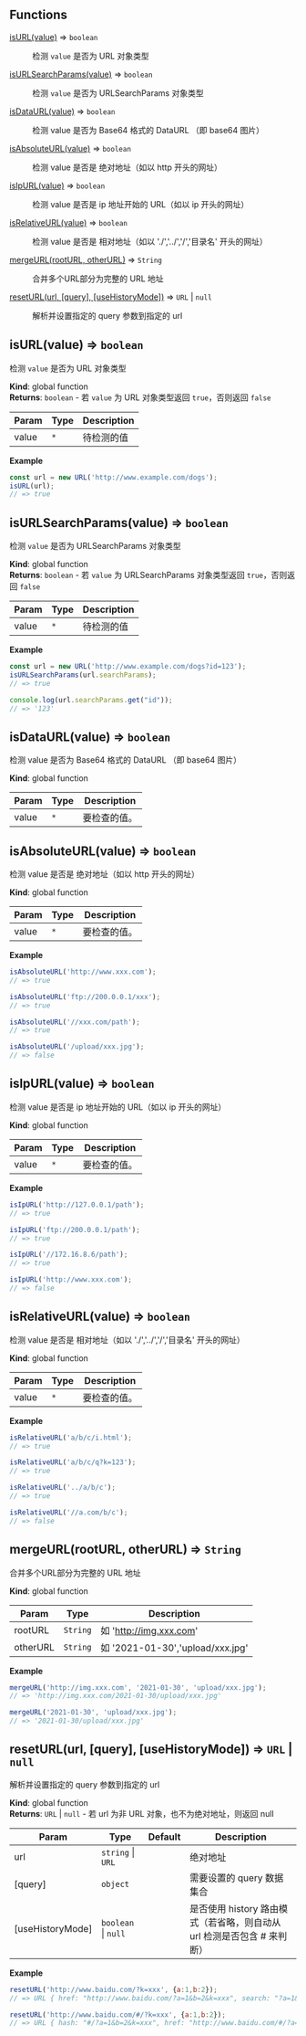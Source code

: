 ## Functions

<dl>
<dt><a href="#isURL">isURL(value)</a> ⇒ <code>boolean</code></dt>
<dd><p>检测 <code>value</code> 是否为 URL 对象类型</p>
</dd>
<dt><a href="#isURLSearchParams">isURLSearchParams(value)</a> ⇒ <code>boolean</code></dt>
<dd><p>检测 <code>value</code> 是否为 URLSearchParams 对象类型</p>
</dd>
<dt><a href="#isDataURL">isDataURL(value)</a> ⇒ <code>boolean</code></dt>
<dd><p>检测 value 是否为 Base64 格式的 DataURL （即 base64 图片）</p>
</dd>
<dt><a href="#isAbsoluteURL">isAbsoluteURL(value)</a> ⇒ <code>boolean</code></dt>
<dd><p>检测 value 是否是 绝对地址（如以 http 开头的网址）</p>
</dd>
<dt><a href="#isIpURL">isIpURL(value)</a> ⇒ <code>boolean</code></dt>
<dd><p>检测 value 是否是 ip 地址开始的 URL（如以 ip 开头的网址）</p>
</dd>
<dt><a href="#isRelativeURL">isRelativeURL(value)</a> ⇒ <code>boolean</code></dt>
<dd><p>检测 value 是否是 相对地址（如以 &#39;./&#39;,&#39;../&#39;,&#39;/&#39;,&#39;目录名&#39; 开头的网址）</p>
</dd>
<dt><a href="#mergeURL">mergeURL(rootURL, otherURL)</a> ⇒ <code>String</code></dt>
<dd><p>合并多个URL部分为完整的 URL 地址</p>
</dd>
<dt><a href="#resetURL">resetURL(url, [query], [useHistoryMode])</a> ⇒ <code>URL</code> | <code>null</code></dt>
<dd><p>解析并设置指定的 query 参数到指定的 url</p>
</dd>
</dl>

<a name="isURL"></a>

## isURL(value) ⇒ <code>boolean</code>
检测 `value` 是否为 URL 对象类型

**Kind**: global function  
**Returns**: <code>boolean</code> - 若 `value` 为 URL 对象类型返回 `true`，否则返回 `false`  

| Param | Type | Description |
| --- | --- | --- |
| value | <code>\*</code> | 待检测的值 |

**Example**  
```js
const url = new URL('http://www.example.com/dogs');
isURL(url);
// => true
```
<a name="isURLSearchParams"></a>

## isURLSearchParams(value) ⇒ <code>boolean</code>
检测 `value` 是否为 URLSearchParams 对象类型

**Kind**: global function  
**Returns**: <code>boolean</code> - 若 `value` 为 URLSearchParams 对象类型返回 `true`，否则返回 `false`  

| Param | Type | Description |
| --- | --- | --- |
| value | <code>\*</code> | 待检测的值 |

**Example**  
```js
const url = new URL('http://www.example.com/dogs?id=123');
isURLSearchParams(url.searchParams);
// => true

console.log(url.searchParams.get("id"));
// => '123'
```
<a name="isDataURL"></a>

## isDataURL(value) ⇒ <code>boolean</code>
检测 value 是否为 Base64 格式的 DataURL （即 base64 图片）

**Kind**: global function  

| Param | Type | Description |
| --- | --- | --- |
| value | <code>\*</code> | 要检查的值。 |

<a name="isAbsoluteURL"></a>

## isAbsoluteURL(value) ⇒ <code>boolean</code>
检测 value 是否是 绝对地址（如以 http 开头的网址）

**Kind**: global function  

| Param | Type | Description |
| --- | --- | --- |
| value | <code>\*</code> | 要检查的值。 |

**Example**  
```js
isAbsoluteURL('http://www.xxx.com');
// => true

isAbsoluteURL('ftp://200.0.0.1/xxx');
// => true

isAbsoluteURL('//xxx.com/path');
// => true

isAbsoluteURL('/upload/xxx.jpg');
// => false
```
<a name="isIpURL"></a>

## isIpURL(value) ⇒ <code>boolean</code>
检测 value 是否是 ip 地址开始的 URL（如以 ip 开头的网址）

**Kind**: global function  

| Param | Type | Description |
| --- | --- | --- |
| value | <code>\*</code> | 要检查的值。 |

**Example**  
```js
isIpURL('http://127.0.0.1/path');
// => true

isIpURL('ftp://200.0.0.1/path');
// => true

isIpURL('//172.16.8.6/path');
// => true

isIpURL('http://www.xxx.com');
// => false
```
<a name="isRelativeURL"></a>

## isRelativeURL(value) ⇒ <code>boolean</code>
检测 value 是否是 相对地址（如以 './','../','/','目录名' 开头的网址）

**Kind**: global function  

| Param | Type | Description |
| --- | --- | --- |
| value | <code>\*</code> | 要检查的值。 |

**Example**  
```js
isRelativeURL('a/b/c/i.html');
// => true

isRelativeURL('a/b/c/q?k=123');
// => true

isRelativeURL('../a/b/c');
// => true

isRelativeURL('//a.com/b/c');
// => false
```
<a name="mergeURL"></a>

## mergeURL(rootURL, otherURL) ⇒ <code>String</code>
合并多个URL部分为完整的 URL 地址

**Kind**: global function  

| Param | Type | Description |
| --- | --- | --- |
| rootURL | <code>String</code> | 如 'http://img.xxx.com' |
| otherURL | <code>String</code> | 如 '2021-01-30','upload/xxx.jpg' |

**Example**  
```js
mergeURL('http://img.xxx.com', '2021-01-30', 'upload/xxx.jpg');
// => 'http://img.xxx.com/2021-01-30/upload/xxx.jpg'

mergeURL('2021-01-30', 'upload/xxx.jpg');
// => '2021-01-30/upload/xxx.jpg'
```
<a name="resetURL"></a>

## resetURL(url, [query], [useHistoryMode]) ⇒ <code>URL</code> \| <code>null</code>
解析并设置指定的 query 参数到指定的 url

**Kind**: global function  
**Returns**: <code>URL</code> \| <code>null</code> - 若 url 为非 URL 对象，也不为绝对地址，则返回 null  

| Param | Type | Default | Description |
| --- | --- | --- | --- |
| url | <code>string</code> \| <code>URL</code> |  | 绝对地址 |
| [query] | <code>object</code> | <code></code> | 需要设置的 query 数据集合 |
| [useHistoryMode] | <code>boolean</code> \| <code>null</code> | <code></code> | 是否使用 history 路由模式（若省略，则自动从 url 检测是否包含 # 来判断） |

**Example**  
```js
resetURL('http://www.baidu.com/?k=xxx', {a:1,b:2});
// => URL { href: "http://www.baidu.com/?a=1&b=2&k=xxx", search: "?a=1&b=2&k=xxx", ... }

resetURL('http://www.baidu.com/#/?k=xxx', {a:1,b:2});
// => URL { hash: "#/?a=1&b=2&k=xxx", href: "http://www.baidu.com/#/?a=1&b=2&k=xxx", search: "", ... }
```
